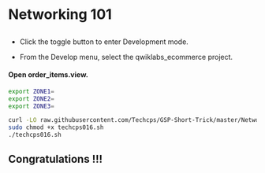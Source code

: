 
# Networking 101


## 

- Click the toggle button to enter Development mode.

- From the Develop menu, select the qwiklabs_ecommerce project.

#### Open order_items.view.


```bash
export ZONE1=
export ZONE2=
export ZONE3=

curl -LO raw.githubusercontent.com/Techcps/GSP-Short-Trick/master/Networking%20101/techcps016.sh
sudo chmod +x techcps016.sh
./techcps016.sh
```



## Congratulations !!!

